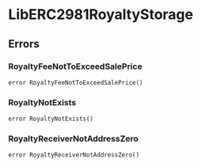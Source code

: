 # LibERC2981RoyaltyStorage











## Errors

### RoyaltyFeeNotToExceedSalePrice

```solidity
error RoyaltyFeeNotToExceedSalePrice()
```






### RoyaltyNotExists

```solidity
error RoyaltyNotExists()
```






### RoyaltyReceiverNotAddressZero

```solidity
error RoyaltyReceiverNotAddressZero()
```








